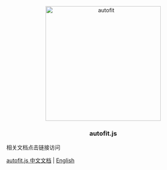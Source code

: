 
<p align="center">
  <a target="_blank" href="https://larryzhu-dev.github.io/autoLarryPages/autofit.js//">
  <img alt="autofit" src="https://raw.githubusercontent.com/larryzhu-dev/autofit.js/master/autofit.png" width="300">
  </a>
</p>

<p align="center">
  <h3 align="center">autofit.js</h3>
</p>


相关文档点击链接访问

[autofit.js 中文文档](https://larryzhu-dev.github.io/autoLarryPages/autofit.js/) | [English](./readme.en.md)